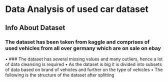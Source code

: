 # Data Analysis of used car dataset

## Info About Dataset
### The dataset has been taken from kaggle and comprises of used vehicles from all over germany which are on sale on ebay
• ### The dataset has several missing values and many outliers, hence a lot of data cleansing is required
• As the dataset is big it is divided into subsets of data based on brand of vehicles and further on the type of vehicles
• The following is the structure of the dataset after splitting
